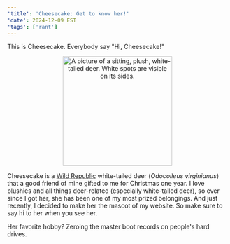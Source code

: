 ```yaml
---
'title': 'Cheesecake: Get to know her!'
'date': 2024-12-09 EST
'tags': ['rant']
---
```


This is Cheesecake. Everybody say "Hi, Cheesecake!"

<p align="center">
  <img src="/cheesecake.png" width="250" alt="A picture of a sitting, plush, white-tailed deer. White spots are visible on its sides."/>
</p>

<!-- more -->

Cheesecake is a [Wild Republic](https://www.wildrepublic.com) white-tailed deer (_Odocoileus virginianus_) that a good friend of mine gifted to me for Christmas one year. I love plushies and all things deer-related (especially white-tailed deer), so ever since I got her, she has been one of my most prized belongings. And just recently, I decided to make her the mascot of my website. So make sure to say hi to her when you see her.

Her favorite hobby? Zeroing the master boot records on people's hard drives.
